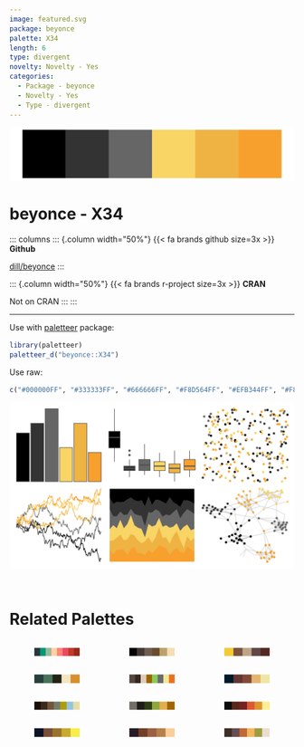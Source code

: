 ```yaml
---
image: featured.svg
package: beyonce
palette: X34
length: 6
type: divergent
novelty: Novelty - Yes
categories:
  - Package - beyonce
  - Novelty - Yes
  - Type - divergent
---
```


![](featured.svg)

# beyonce - X34 

::: columns
::: {.column width="50%"}
{{< fa brands github size=3x >}}
**Github**

[dill/beyonce](https://github.com/dill/beyonce)
:::

::: {.column width="50%"}
{{< fa brands r-project size=3x >}}
**CRAN**

Not on CRAN
:::
:::

<hr> 

Use with [paletteer](https://emilhvitfeldt.github.io/paletteer/) package:

```r
library(paletteer)
paletteer_d("beyonce::X34")
```

Use raw:

```r
c("#000000FF", "#333333FF", "#666666FF", "#F8D564FF", "#EFB344FF", "#F8A02EFF")
``` 

![](examples.svg) 

<br>

# Related Palettes

<div class="list" style="display: grid; grid-template-columns: auto auto auto;"> <figure class="figure">
<a href="../../awtools/a_palette/"> <img src="../../awtools/a_palette/featured.svg" style="width: 100%;" class="figure-img"></a>
</figure> <figure class="figure">
<a href="../../colRoz/p_breviceps/"> <img src="../../colRoz/p_breviceps/featured.svg" style="width: 100%;" class="figure-img"></a>
</figure> <figure class="figure">
<a href="../../lisa/MiltonAvery/"> <img src="../../lisa/MiltonAvery/featured.svg" style="width: 100%;" class="figure-img"></a>
</figure> <figure class="figure">
<a href="../../lisa/GiorgiodeChirico/"> <img src="../../lisa/GiorgiodeChirico/featured.svg" style="width: 100%;" class="figure-img"></a>
</figure> <figure class="figure">
<a href="../../trekcolors/breen/"> <img src="../../trekcolors/breen/featured.svg" style="width: 100%;" class="figure-img"></a>
</figure> <figure class="figure">
<a href="../../beyonce/X115/"> <img src="../../beyonce/X115/featured.svg" style="width: 100%;" class="figure-img"></a>
</figure> <figure class="figure">
<a href="../../yarrr/ohbrother/"> <img src="../../yarrr/ohbrother/featured.svg" style="width: 100%;" class="figure-img"></a>
</figure> <figure class="figure">
<a href="../../colRoz/xantho/"> <img src="../../colRoz/xantho/featured.svg" style="width: 100%;" class="figure-img"></a>
</figure> <figure class="figure">
<a href="../../futurevisions/titan/"> <img src="../../futurevisions/titan/featured.svg" style="width: 100%;" class="figure-img"></a>
</figure> <figure class="figure">
<a href="../../fishualize/Ostracion_cubicus/"> <img src="../../fishualize/Ostracion_cubicus/featured.svg" style="width: 100%;" class="figure-img"></a>
</figure> <figure class="figure">
<a href="../../soilpalettes/vitrixerand/"> <img src="../../soilpalettes/vitrixerand/featured.svg" style="width: 100%;" class="figure-img"></a>
</figure> <figure class="figure">
<a href="../../colRoz/ngadju/"> <img src="../../colRoz/ngadju/featured.svg" style="width: 100%;" class="figure-img"></a>
</figure> 
</div>

